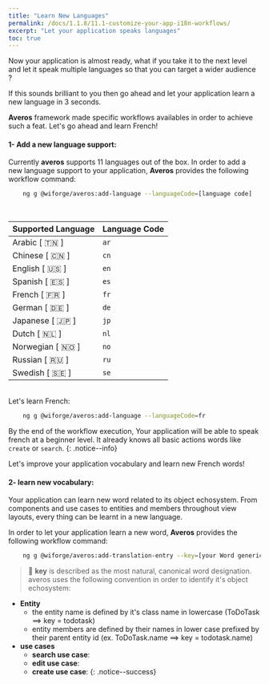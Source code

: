 ```yaml
---
title: "Learn New Languages"
permalink: /docs/1.1.8/11.1-customize-your-app-i18n-workflows/
excerpt: "Let your application speaks languages"
toc: true
---
```


Now your application is almost ready, what if you take it to the next level and let it speak multiple languages so that you can target a wider audience ?

If this sounds brilliant to you then go ahead and let your application learn a new language in 3 seconds.

**Averos** framework made specific workflows availables in order to achieve such a feat.
Let's go ahead and learn French!

#### **1- Add a new language support:**

Currently **averos** supports 11 languages out of the box.
In order to add a new language support to your application, **Averos** provides the following workflow command:

```bash
    ng g @wiforge/averos:add-language --languageCode=[language code]
```
<br/>

| **Supported Language** | **Language Code** |
| ------ | ------ | 
| Arabic     [ 🇹🇳 ] | `ar` |
| Chinese    [ 🇨🇳 ] | `cn` |
| English    [ 🇺🇸 ] | `en` |
| Spanish    [ 🇪🇸 ] | `es` |
| French     [ 🇫🇷 ] | `fr` |
| German     [ 🇩🇪 ] | `de` |
| Japanese   [ 🇯🇵 ] | `jp` |
| Dutch      [ 🇳🇱 ] | `nl` |
| Norwegian  [ 🇳🇴 ] | `no` |
| Russian    [ 🇷🇺 ] | `ru` |
| Swedish    [ 🇸🇪 ] | `se` |

<br/>
Let's learn French:

```bash
    ng g @wiforge/averos:add-language --languageCode=fr
```

By the end of the workflow execution, Your application will be able to speak french at a beginner level. It already knows all basic actions words like `create` or `search`.
{: .notice--info}


Let's improve your application vocabulary and learn new French words! 

#### **2- learn new vocabulary:**

Your application can learn new word related to its object echosystem.
From components and use cases to entities and members throughout view layouts, every thing can be learnt in a new language.

In order to let your application learn a new word, **Averos** provides the following workflow command:

```bash
    ng g @wiforge/averos:add-translation-entry --key=[your Word generic id] --value=[Your word in the target language] --lang=[the target language]
```

>🚩 **key** is described as the most natural, canonical word designation.
   averos uses the following convention in order to identify it's object echosystem:
   - **Entity**
     - the entity name is defined by it's class name in lowercase (ToDoTask ==> key = todotask)
     - entity members are defined by their names in lower case prefixed by their parent entity id (ex. ToDoTask.name ==> key = todotask.name)
   - **use cases**
     - **search use case**: 
     - **edit use case**:
     - **create use case**:
{: .notice--success}
